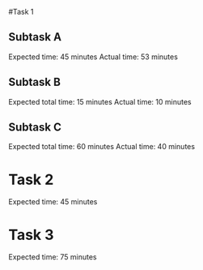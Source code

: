 #Task 1
## Subtask A

Expected  time: 45 minutes
Actual time: 53 minutes

## Subtask B

Expected total time: 15 minutes
Actual time: 10 minutes


## Subtask C

Expected total time: 60 minutes
Actual time: 40 minutes



# Task 2
Expected time: 45 minutes


# Task 3
Expected time: 75 minutes
